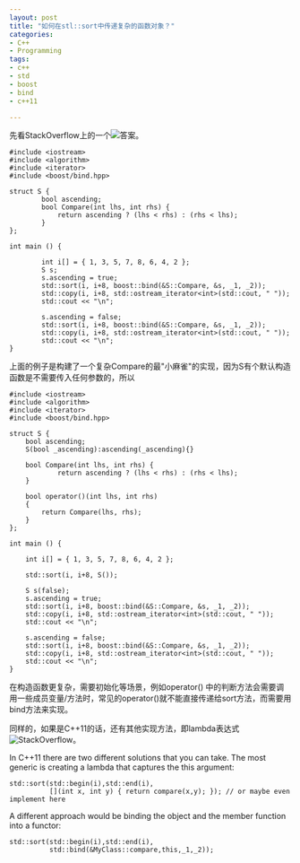 ```yaml
---
layout: post
title: "如何在stl::sort中传递复杂的函数对象？"
categories:
- C++
- Programming
tags:
- c++
- std
- boost
- bind
- c++11

---
```


先看StackOverflow上的一个![答案](http://stackoverflow.com/questions/7930403/use-class-method-comparator-on-stdsort)。


	#include <iostream>
  	#include <algorithm>
	#include <iterator>
	#include <boost/bind.hpp>
  
  	struct S {
    		bool ascending;
    		bool Compare(int lhs, int rhs) {
      			return ascending ? (lhs < rhs) : (rhs < lhs);
    		}
  	};
  	
  	int main () {
  	
    		int i[] = { 1, 3, 5, 7, 8, 6, 4, 2 };
    		S s;
    		s.ascending = true;
    		std::sort(i, i+8, boost::bind(&S::Compare, &s, _1, _2));
    		std::copy(i, i+8, std::ostream_iterator<int>(std::cout, " "));
    		std::cout << "\n";
  		
    		s.ascending = false;
    		std::sort(i, i+8, boost::bind(&S::Compare, &s, _1, _2));
    		std::copy(i, i+8, std::ostream_iterator<int>(std::cout, " "));
    		std::cout << "\n";
  	}
  
上面的例子是构建了一个复杂Compare的最"小麻雀"的实现，因为S有个默认构造函数是不需要传入任何参数的，所以

	#include <iostream>
	#include <algorithm>
	#include <iterator>
	#include <boost/bind.hpp>
	
	struct S {
  		bool ascending;
  		S(bool _ascending):ascending(_ascending){}
		
  		bool Compare(int lhs, int rhs) {
    			return ascending ? (lhs < rhs) : (rhs < lhs);
  		}

  		bool operator()(int lhs, int rhs)
  		{
	  		return Compare(lhs, rhs);
  		}
	};
	
	int main () {
	
  		int i[] = { 1, 3, 5, 7, 8, 6, 4, 2 };
		
  		std::sort(i, i+8, S());
		
  		S s(false);
  		s.ascending = true;
  		std::sort(i, i+8, boost::bind(&S::Compare, &s, _1, _2));
  		std::copy(i, i+8, std::ostream_iterator<int>(std::cout, " "));
  		std::cout << "\n";

  		s.ascending = false;
  		std::sort(i, i+8, boost::bind(&S::Compare, &s, _1, _2));
  		std::copy(i, i+8, std::ostream_iterator<int>(std::cout, " "));
  		std::cout << "\n";
	}

在构造函数更复杂，需要初始化等场景，例如operator() 中的判断方法会需要调用一些成员变量/方法时，常见的operator()就不能直接传递给sort方法，而需要用bind方法来实现。

同样的，如果是C++11的话，还有其他实现方法，即lambda表达式![StackOverflow](http://stackoverflow.com/questions/18273997/passing-a-private-method-of-the-class-as-the-compare-operator-for-stdsort)。

In C++11 there are two different solutions that you can take. The most generic is creating a lambda that captures the this argument:

	std::sort(std::begin(i),std::end(i),
        	  [](int x, int y) { return compare(x,y); }); // or maybe even implement here

A different approach would be binding the object and the member function into a functor:

	std::sort(std::begin(i),std::end(i),
        	  std::bind(&MyClass::compare,this,_1,_2));
        	  
        	  
